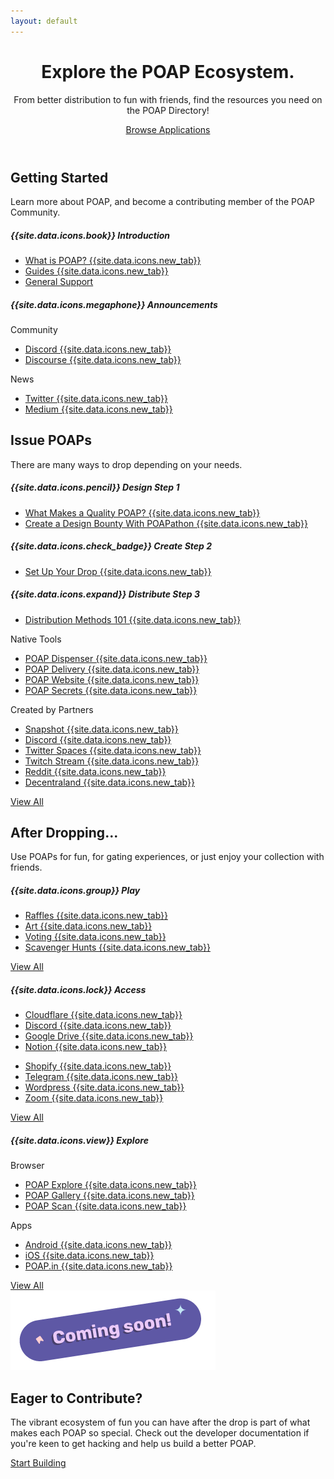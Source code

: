 ```yaml
---
layout: default
---
```



<!-- Header -->
<header class="">
  <div class="header-bg-fade-in"></div>
  <div class="header-bg-fade-out"></div>
  <div class="header-bg-fade-center"></div>
  <div class="container pb-md-3 pb-lg-5">
  <div class="px-4 py-5 my-5 text-center poap-purple-dark">
    <h1 class="display-3 fw-bold mt-5">Explore the POAP Ecosystem.</h1>
    <div class="row justify-content-center">
      <div class="col-12 col-sm-10 col-md-8 col-lg-7 col-xl-6">
        <p class="h4 fw-normal mb-4">
          From better distribution to fun with friends, find the resources you need on the POAP Directory!
        </p>
        <a href="/en/resources/all" class="btn btn-secondary btn-lg px-4 m-1">Browse Applications</a>
        <p class="mt-3">
          <!-- <a href="/en/resources/dev" class="h5 fw-light poap-purple-dark">Build on POAP {{site.data.icons.arrow_right}}</a> -->
        </p>
      </div>
    </div>
  </div>
</div>
</header>


<!-- Getting Started -->
<section id="starting" class="">
  <div class="container py-5 my-5">
    <div class="mb-5 text-center">
      <h2 class="h1 fw-bold">Getting Started</h2>
      <p class="col-md-10 col-lg-7 mx-auto lead text-center">
        Learn more about POAP, and become a contributing member of the POAP Community.
      </p>
    </div>
    <div class="row justify-content-center mt-4">
      <div class="col-12 col-md-6 col-xl-3 mb-4">
        <div class="card rounded-3 h-100 mx-auto text-nowrap">
          <div class="card-body">
            <h5 class="card-title border-bottom w-100 pb-3 mb-3">
              {{site.data.icons.book}}
              Introduction
            </h5>
            <ul class="list-unstyled">
              <li class="mb-2 ms-2 text-truncate"><a href="https://help.poap.xyz/en/articles/5820491-what-is-poap" class="text-dark text-decoration-none" target="_blank">What is POAP? {{site.data.icons.new_tab}}</a></li>
              <li class="mb-2 ms-2 text-truncate"><a href="https://help.poap.xyz/en/" class="text-dark text-decoration-none" target="_blank">Guides {{site.data.icons.new_tab}}</a></li>
              <li class="mb-2 ms-2 text-truncate"><a href="/en/support" class="text-dark text-decoration-none">General Support</a></li>
            </ul>
          </div>
        </div>
      </div>
      <div class="col-12 col-md-6 col-xl-3 mb-4">
        <div class="card rounded-3 h-100 mx-auto text-nowrap">
          <div class="card-body">
            <h5 class="card-title border-bottom w-100 pb-3 mb-3 text-truncate">
              {{site.data.icons.megaphone}}
              Announcements
            </h5>
            <div class="row">
              <div class="col-6">
                <p class="fw-light text-muted mb-2">Community</p>
                <ul class="list-unstyled">
                  <li class="mb-2 ms-2 text-truncate"><a href="https://discord.gg/fcxW4yR" class="text-dark text-decoration-none" target="_blank">Discord {{site.data.icons.new_tab}}</a></li>
                  <li class="mb-2 ms-2 text-truncate"><a href="https://discourse.poap.xyz/categories" class="text-dark text-decoration-none" target="_blank">Discourse {{site.data.icons.new_tab}}</a></li>
                </ul>
              </div>
              <div class="col-6">
                <p class="fw-light text-muted mb-2">News</p>
                <ul class="list-unstyled">
                  <li class="mb-2 ms-2 text-truncate"><a href="https://twitter.com/poapxyz/" class="text-dark text-decoration-none" target="_blank">Twitter {{site.data.icons.new_tab}}</a></li>
                  <li class="mb-2 ms-2 text-truncate"><a href="https://medium.com/poap" class="text-dark text-decoration-none" target="_blank">Medium {{site.data.icons.new_tab}}</a></li>
                </ul>
              </div>
            </div>
          </div>
        </div>
      </div>
    </div>
  </div>
</section>


<!-- Pre-Drop -->
<section id="predrop" class="bg-light">
  <div class="container py-5 my-5">
    <div class="mb-5 text-center">
      <h2 class="h1 fw-bold mb-3">Issue POAPs</h2>
      <p class="col-md-10 col-lg-7 mx-auto lead text-center">
        There are many ways to drop depending on your needs.
      </p>
    </div>
    <div class="row justify-content-center mt-4">
      <div class="col-12 col-xl-8">
        <div class="row justify-content-center">
          <div class="col-12 col-md-6 mb-4">
            <div class="card rounded-3 h-100 mx-auto text-nowrap">
              <div class="card-body">
                <h5 class="card-title border-bottom w-100 pb-3 mb-3">
                  {{site.data.icons.pencil}}
                  Design <span class="bg-poap-violet rounded-pill py-1 px-2 fw-light fs-6 ms-1">Step 1</span>
                </h5>
                <ul class="list-unstyled">
                  <li class="mb-2 ms-2 text-truncate"><a href="https://help.poap.xyz/en/articles/5839280-how-can-i-produce-quality-poap-drops" class="text-dark text-decoration-none" target="_blank">What Makes a Quality POAP? {{site.data.icons.new_tab}}</a></li>
                  <li class="mb-2 ms-2 text-truncate"><a href="https://www.poapathon.com/" class="text-dark text-decoration-none" target="_blank">Create a Design Bounty With POAPathon {{site.data.icons.new_tab}}</a></li>
                </ul>
              </div>
            </div>
          </div>
          <div class="col-12 col-md-6 mb-4">
            <div class="card rounded-3 h-100 mx-auto text-nowrap">
              <div class="card-body">
                <h5 class="card-title border-bottom w-100 pb-3 mb-3">
                  {{site.data.icons.check_badge}}
                  Create <span class="bg-poap-violet rounded-pill py-1 px-2 fw-light fs-6 ms-1">Step 2</span>
                </h5>
                <ul class="list-unstyled">
                  <li class="mb-2 ms-2 text-truncate"><a href="https://help.poap.xyz/en/articles/5802657-how-do-i-set-up-a-poap-drop" class="text-dark text-decoration-none" target="_blank">Set Up Your Drop {{site.data.icons.new_tab}}</a></li>
                </ul>
              </div>
            </div>
          </div>
        </div>
        <div class="row justify-content-center">
          <div class="col-12 mb-4">
            <div class="card rounded-3 h-100 mx-auto text-nowrap">
              <div class="card-body">
                <h5 class="card-title border-bottom w-100 pb-3 mb-3">
                  {{site.data.icons.expand}}
                  Distribute <span class="bg-poap-violet rounded-pill py-1 px-2 fw-light fs-6 ms-1">Step 3</span>
                </h5>
                <div class="row w-100">
                    <ul class="list-unstyled">
                      <li class="mb-2 ms-2 text-truncate"><a href="https://help.poap.xyz/en/articles/5812140-poap-distribution-methods-101" class="text-dark text-decoration-none" target="_blank">Distribution Methods 101 {{site.data.icons.new_tab}}</a></li>
                    </ul>
                </div>
                <div class="row w-100">
                  <div class="col-6">
                    <p class="fw-light text-muted mb-2">Native Tools</p>
                    <ul class="list-unstyled">
                      <li class="mb-2 ms-2 text-truncate"><a href="https://help.poap.xyz/en/articles/5908960-how-do-i-set-up-the-magic-poap-qr-dispenser-to-distribute-mint-links-via-unique-qr-codes" class="text-dark text-decoration-none" target="_blank">POAP Dispenser {{site.data.icons.new_tab}}</a></li>
                      <li class="mb-2 ms-2 text-truncate"><a href="https://help.poap.xyz/en/articles/5807488-how-do-i-set-up-delivery" class="text-dark text-decoration-none" target="_blank">POAP Delivery {{site.data.icons.new_tab}}</a></li>
                      <li class="mb-2 ms-2 text-truncate"><a href="https://help.poap.xyz/en/articles/5812351-how-do-i-set-up-a-website-for-poap-distribution" class="text-dark text-decoration-none" target="_blank">POAP Website {{site.data.icons.new_tab}}</a></li>
                      <li class="mb-2 ms-2 text-truncate"><a href="https://help.poap.xyz/en/articles/5807573-how-do-i-set-up-a-poap-secret" class="text-dark text-decoration-none" target="_blank">POAP Secrets {{site.data.icons.new_tab}}</a></li>
                    </ul>
                  </div>
                  <div class="col-6">
                    <p class="fw-light text-muted mb-2">Created by Partners</p>
                    <ul class="list-unstyled">
                      <li class="mb-2 ms-2 text-truncate"><a href="https://help.poap.xyz/en/articles/5857145-how-do-i-set-up-the-poap-snapshot-plugin" class="text-dark text-decoration-none" target="_blank">Snapshot {{site.data.icons.new_tab}}</a></li>
                      <li class="mb-2 ms-2 text-truncate"><a href="https://docs.bankless.community/degen-product-support/product-resources/poap-distribution-commands-and-workflow" class="text-dark text-decoration-none" target="_blank">Discord {{site.data.icons.new_tab}}</a></li>
                      <li class="mb-2 ms-2 text-truncate"><a href="https://docs.bankless.community/degen-product-support/premium-features/twitter-spaces" class="text-dark text-decoration-none" target="_blank">Twitter Spaces {{site.data.icons.new_tab}}</a></li>
                      <li class="mb-2 ms-2 text-truncate"><a href="https://poap.gg/" class="text-dark text-decoration-none" target="_blank">Twitch Stream {{site.data.icons.new_tab}}</a></li>
                      <li class="mb-2 ms-2 text-truncate"><a href="https://github.com/stake-house/poap-reddit-bot" class="text-dark text-decoration-none" target="_blank">Reddit {{site.data.icons.new_tab}}</a></li>
                      <li class="mb-2 ms-2 text-truncate"><a href="https://poap.cc/" class="text-dark text-decoration-none" target="_blank">Decentraland {{site.data.icons.new_tab}}</a></li>
                    </ul>
                  </div>
                </div>
                <a href="/en/resources/distribution" class="btn btn-outline-primary">View All</a>
              </div>
            </div>
          </div>
        </div>
      </div>
    </div>
  </div>
</section>


<!-- Post-Drop -->
<section id="postdrop" class="">
  <div class="container py-5 my-5">
    <div class="mb-5 text-center">
      <h2 class="h1 fw-bold mb-3">After Dropping...</h2>
      <p class="col-md-10 col-lg-7 mx-auto lead text-center">
        Use POAPs for fun, for gating experiences, or just enjoy your collection with friends.
      </p>
    </div>
    <div class="row justify-content-center mt-4">
      <div class="col-12 col-md-6 col-xl-4 mb-4">
        <div class="card rounded-3 h-100 mx-auto text-nowrap">
          <div class="card-body d-flex align-items-start flex-column">
            <h5 class="card-title border-bottom w-100 pb-3 mb-3">
              {{site.data.icons.group}}
              Play
            </h5>
            <ul class="list-unstyled flex-grow-1">
              <li class="mb-2 ms-2 text-truncate"><a href="https://help.poap.xyz/en/articles/5849075-how-do-i-set-up-a-poap-fun-raffle" class="text-dark text-decoration-none" target="_blank">Raffles {{site.data.icons.new_tab}}</a></li>
              <li class="mb-2 ms-2 text-truncate"><a href="https://app.poap.art/" class="text-dark text-decoration-none" target="_blank">Art {{site.data.icons.new_tab}}</a></li>
              <li class="mb-2 ms-2 text-truncate"><a href="https://help.poap.xyz/en/articles/5866650-how-do-i-set-up-a-poap-vote-poll" class="text-dark text-decoration-none" target="_blank">Voting {{site.data.icons.new_tab}}</a></li>
              <li class="mb-2 ms-2 text-truncate"><a href="https://gathertown.gitbook.io/web3/integrations/poaps-in-gather#guide-scavenger-hunt-for-poap" class="text-dark text-decoration-none" target="_blank">Scavenger Hunts {{site.data.icons.new_tab}}</a></li>
            </ul>
            <a href="/en/resources/play" class="btn btn-outline-primary">View All</a>
          </div>
        </div>
      </div>
      <div class="col-12 col-md-6 col-xl-4 mb-4">
        <div class="card rounded-3 h-100 mx-auto text-nowrap">
          <div class="card-body d-flex align-items-start flex-column">
            <h5 class="card-title border-bottom w-100 pb-3 mb-3">
              {{site.data.icons.lock}}
              Access
            </h5>
            <div class="row w-100 flex-grow-1">
              <div class="col-6">
                <ul class="list-unstyled">
                  <li class="mb-2 ms-2 text-truncate"><a href="https://litgateway.com/apps/cloudflare" class="text-dark text-decoration-none" target="_blank">Cloudflare {{site.data.icons.new_tab}}</a></li>
                  <li class="mb-2 ms-2 text-truncate"><a href="https://collabland.freshdesk.com/support/solutions/articles/70000036689-discord-bot-walkthrough" class="text-dark text-decoration-none" target="_blank">Discord {{site.data.icons.new_tab}}</a></li>
                  <li class="mb-2 ms-2 text-truncate"><a href="https://litgateway.com/apps/google-drive" class="text-dark text-decoration-none" target="_blank">Google Drive {{site.data.icons.new_tab}}</a></li>
                  <li class="mb-2 ms-2 text-truncate"><a href="https://www.charmverse.io/notion-sign-in" class="text-dark text-decoration-none" target="_blank">Notion {{site.data.icons.new_tab}}</a></li>
                </ul>
              </div>
              <div class="col-6">
                <ul class="list-unstyled">
                  <li class="mb-2 ms-2 text-truncate"><a href="https://litgateway.com/apps/shopify" class="text-dark text-decoration-none" target="_blank">Shopify {{site.data.icons.new_tab}}</a></li>
                  <li class="mb-2 ms-2 text-truncate"><a href="https://collabland.freshdesk.com/support/solutions/articles/70000081544-telegram-bot-walkthrough" class="text-dark text-decoration-none" target="_blank">Telegram {{site.data.icons.new_tab}}</a></li>
                  <li class="mb-2 ms-2 text-truncate"><a href="https://wordpress.org/plugins/litprotocol-wp-lit-gated/" class="text-dark text-decoration-none" target="_blank">Wordpress {{site.data.icons.new_tab}}</a></li>
                  <li class="mb-2 ms-2 text-truncate"><a href="https://litgateway.com/apps/zoom" class="text-dark text-decoration-none" target="_blank">Zoom {{site.data.icons.new_tab}}</a></li>
                </ul>
              </div>
            </div>
            <a href="/en/resources/access" class="btn btn-outline-primary">View All</a>
          </div>
        </div>
      </div>
      <div class="col-12 col-md-6 col-xl-4 mb-4">
        <div class="card rounded-3 h-100 mx-auto text-nowrap">
          <div class="card-body d-flex align-items-start flex-column">
            <h5 class="card-title border-bottom w-100 pb-3 mb-3">
              {{site.data.icons.view}}
              Explore
            </h5>
            <div class="row w-100 flex-grow-1 d-flex">
              <div class="col-6">
                <p class="fw-light text-muted mb-2">Browser</p>
                <ul class="list-unstyled">
                  <li class="mb-2 ms-2 text-truncate"><a href="https://explore.poap.xyz/" class="text-dark text-decoration-none" target="_blank">POAP Explore {{site.data.icons.new_tab}}</a></li>
                  <li class="mb-2 ms-2 text-truncate"><a href="https://poap.gallery/" class="text-dark text-decoration-none" target="_blank">POAP Gallery {{site.data.icons.new_tab}}</a></li>
                  <li class="mb-2 ms-2 text-truncate"><a href="https://app.poap.xyz/scan" class="text-dark text-decoration-none" target="_blank">POAP Scan {{site.data.icons.new_tab}}</a></li>
                </ul>
              </div>
              <div class="col-6">
                <p class="fw-light text-muted mb-2">Apps</p>
                <ul class="list-unstyled">
                  <li class="mb-2 ms-2 text-truncate"><a href="https://poap.xyz/android" class="text-dark text-decoration-none" target="_blank">Android {{site.data.icons.new_tab}}</a></li>
                  <li class="mb-2 ms-2 text-truncate"><a href="https://poap.xyz/ios" class="text-dark text-decoration-none" target="_blank">iOS {{site.data.icons.new_tab}}</a></li>
                  <li class="mb-2 ms-2 text-truncate"><a href="https://poap.in/" class="text-dark text-decoration-none" target="_blank">POAP.in {{site.data.icons.new_tab}}</a></li>
                </ul>
              </div>
            </div>
            <a href="/en/resources/explore" class="btn btn-outline-primary">View All</a>
          </div>
        </div>
      </div>
    </div>
  </div>
</section>


<!-- Build -->
<section id="build" class="bg-light poap-purple-dark">
  <div class="coming-soon d-flex justify-content-center">
    <img src="/assets/img/coming-soon.png"/>
  </div>
  <div class="container py-5 my-5">
    <h2 class="h1 fw-bold mb-3 text-center">Eager to Contribute?</h2>
    <div class="col col-md-8 col-lg-6 mx-auto lead text-center">
      <p>The vibrant ecosystem of fun you can have after the drop is part of what makes each POAP so special. Check out the developer documentation if you're keen to get hacking and help us build a better POAP.</p>
      <a href="/en/resources/dev" class="btn btn-primary btn px-4 m-1">Start Building</a>
    </div>
  </div>
</section>

